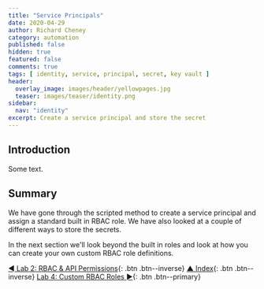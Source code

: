 ```yaml
---
title: "Service Principals"
date: 2020-04-29
author: Richard Cheney
category: automation
published: false
hidden: true
featured: false
comments: true
tags: [ identity, service, principal, secret, key vault ]
header:
  overlay_image: images/header/yellowpages.jpg
  teaser: images/teaser/identity.png
sidebar:
  nav: "identity"
excerpt: Create a service principal and store the secret
---
```


## Introduction

Some text.

## Summary

We have gone through the scripted method to create a service principal and assign a standard built in RBAC role. We have also looked at a couple of different ways to store the secrets.

In the next section we'll look beyond the built in roles and look at how you can create your own custom RBAC role definitions.

[◄ Lab 2: RBAC & API Permissions](../lab2){: .btn .btn--inverse} [▲ Index](../#labs){: .btn .btn--inverse} [Lab 4: Custom RBAC Roles ►](../lab4){: .btn .btn--primary}
